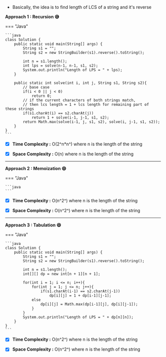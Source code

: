 -   Basically, the idea is to find length of LCS of a string and it's reverse

**Approach 1 : Recursion :sweat_smile:**

=== "Java"

    ```java
    class Solution {
        public static void main(String[] args) {
            String s1 = "";
            String s2 = new StringBuilder(s1).reverse().toString();

            int n = s1.length();
            int lps = solve(n-1, n-1, s1, s2);
            System.out.println("Length of LPS = " + lps);
        }

        public static int solve(int i, int j, String s1, String s2){
            // base case
            if(i < 0 || j < 0)
                return 0;
            // if the current characters of both strings match,
            // then lcs length = 1 + lcs length for remaining part of these strings
            if(s1.charAt(i) == s2.charAt(j))
                return 1 + solve(i-1, j-1, s1, s2);
            return Math.max(solve(i-1, j, s1, s2), solve(i, j-1, s1, s2));
        }
    }
    ```

-   [x] **Time Complexity :** O(2^n\*n^) where n is the length of the string

-   [x] **Space Complexity :** O(n) where n is the length of the string

<hr>

**Approach 2 : Memoization :smile:**

=== "Java"

    ```java
    ```

-   [x] **Time Complexity :** O(n^2^) where n is the length of the string

-   [x] **Space Complexity :** O(n^2^) where n is the length of the string

<hr>

**Approach 3 : Tabulation :smile:**

=== "Java"

    ```java
    class Solution {
        public static void main(String[] args) {
            String s1 = "";
            String s2 = new StringBuilder(s1).reverse().toString();

            int n = s1.length();
            int[][] dp = new int[n + 1][n + 1];

            for(int i = 1; i <= n; i++){
                for(int j = 1; j <= n; j++){
                    if(s1.charAt(i-1) == s2.charAt(j-1))
                        dp[i][j] = 1 + dp[i-1][j-1];
                else
                    dp[i][j] = Math.max(dp[i-1][j], dp[i][j-1]);
                }
            }
            System.out.println("Length of LPS = " + dp[n][n]);
        }
    }
    ```

-   [x] **Time Complexity :** O(n^2^) where n is the length of the string

-   [x] **Space Complexity :** O(n^2^) where n is the length of the string
